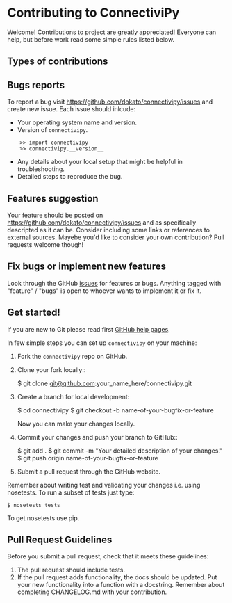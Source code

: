 Contributing to ConnectiviPy
======================

Welcome! Contributions to project are greatly appreciated! Everyone can
help, but before work read some simple rules listed below.

Types of contributions
---------------------

## Bugs reports

To report a bug visit https://github.com/dokato/connectivipy/issues and
create new issue. Each issue should inlcude:

* Your operating system name and version.
* Version of `connectivipy`.
```
    >> import connectivipy
    >> connectivipy.__version__
```    
* Any details about your local setup that might be helpful in troubleshooting.
* Detailed steps to reproduce the bug.

## Features suggestion 

Your feature should be posted on https://github.com/dokato/connectivipy/issues
and as specifically descripted as it can be. Consider including some
links or references to external sources. Mayebe you'd like to consider
your own contribution? Pull requests welcome though!

## Fix bugs or implement new features

Look through the GitHub [issues](https://github.com/dokato/connectivipy/issues)
for features or bugs. Anything tagged with 
"feature" / "bugs" is open to whoever wants to implement it or fix it.

Get started!
-----------

If you are new to Git please read first [GitHub help pages](http://help.github.com/).

In few simple steps you can set up `connectivipy` on your machine:

1. Fork the `connectivipy` repo on GitHub.
2. Clone your fork locally::

    $ git clone git@github.com:your_name_here/connectivipy.git

3. Create a branch for local development:
    
    $ cd connectivipy
    $ git checkout -b name-of-your-bugfix-or-feature
   
   Now you can make your changes locally.

4. Commit your changes and push your branch to GitHub::

    $ git add .
    $ git commit -m "Your detailed description of your changes."
    $ git push origin name-of-your-bugfix-or-feature

5. Submit a pull request through the GitHub website.

Remember about writing test and validating your changes i.e. using
nosetests. To run a subset of tests just type:

	$ nosetests tests

To get nosetests use pip. 

Pull Request Guidelines
-----------------------

Before you submit a pull request, check that it meets these guidelines:

1. The pull request should include tests.
2. If the pull request adds functionality, the docs should be updated. Put
   your new functionality into a function with a docstring. Remember about
   completing CHANGELOG.md with your contribution.
